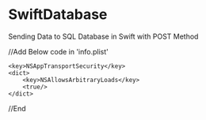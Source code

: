 # SwiftDatabase
Sending Data to SQL Database in Swift with POST Method



//Add Below code in 'info.plist'

	<key>NSAppTransportSecurity</key>
	<dict>
		<key>NSAllowsArbitraryLoads</key>
		<true/>
	</dict>
  
  //End
